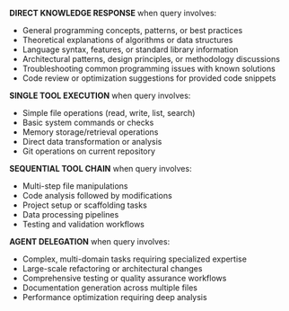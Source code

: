 **DIRECT KNOWLEDGE RESPONSE** when query involves:
- General programming concepts, patterns, or best practices
- Theoretical explanations of algorithms or data structures
- Language syntax, features, or standard library information
- Architectural patterns, design principles, or methodology discussions
- Troubleshooting common programming issues with known solutions
- Code review or optimization suggestions for provided code snippets

**SINGLE TOOL EXECUTION** when query involves:
- Simple file operations (read, write, list, search)
- Basic system commands or checks
- Memory storage/retrieval operations
- Direct data transformation or analysis
- Git operations on current repository

**SEQUENTIAL TOOL CHAIN** when query involves:
- Multi-step file manipulations
- Code analysis followed by modifications
- Project setup or scaffolding tasks
- Data processing pipelines
- Testing and validation workflows

**AGENT DELEGATION** when query involves:
- Complex, multi-domain tasks requiring specialized expertise
- Large-scale refactoring or architectural changes
- Comprehensive testing or quality assurance workflows
- Documentation generation across multiple files
- Performance optimization requiring deep analysis
